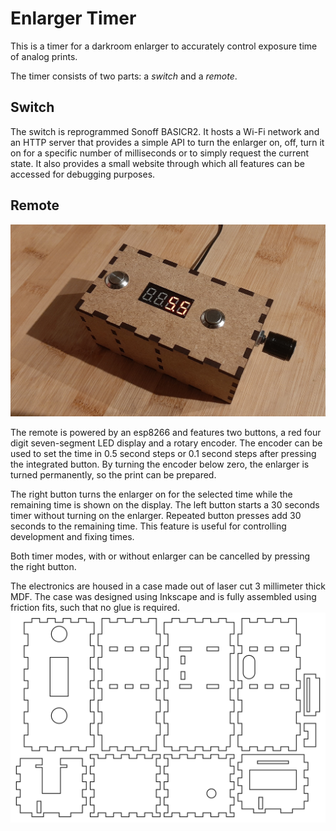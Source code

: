 # Enlarger Timer
This is a timer for a darkroom enlarger to accurately control exposure time of analog prints.

The timer consists of two parts: a _switch_ and a _remote_.

## Switch
The switch is reprogrammed Sonoff BASICR2. 
It hosts a Wi-Fi network and an HTTP server that provides a simple API to turn the enlarger on, off, turn it on for a specific number of milliseconds or to simply request the current state. 
It also provides a small website through which all features can be accessed for debugging purposes. 

## Remote
![photo of the assembled remote](images/remote.jpg)

The remote is powered by an esp8266 and features two buttons, a red four digit seven-segment LED display and a rotary encoder. 
The encoder can be used to set the time in 0.5 second steps or 0.1 second steps after pressing the integrated button. 
By turning the encoder below zero, the enlarger is turned permanently, so the print can be prepared. 

The right button turns the enlarger on for the selected time while the remaining time is shown on the display. 
The left button starts a 30 seconds timer without turning on the enlarger. 
Repeated button presses add 30 seconds to the remaining time. 
This feature is useful for controlling development and fixing times. 

Both timer modes, with or without enlarger can be cancelled by pressing the right button. 

The electronics are housed in a case made out of laser cut 3 millimeter thick MDF. 
The case was designed using Inkscape and is fully assembled using friction fits, such that no glue is required. 
![cutting outlines for the case](images/case-cut.svg)

